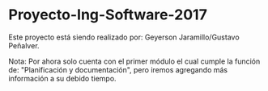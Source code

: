 # Proyecto-Ing-Software-2017

Este proyecto está siendo realizado por: Geyerson Jaramillo/Gustavo Peñalver.

Nota: Por ahora solo cuenta con el primer módulo el cual cumple la función de: 
"Planificación y documentación", pero iremos agregando más información a su debido tiempo.

